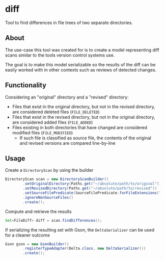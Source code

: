 # diff

Tool to find differences in file trees of two separate directories.

## About

The use-case this tool was created for is to create a model representing diff scans similar to the tools version control systems use.

The goal is to make this model serializable so the results of the diff can be easily worked with in other contexts such as reviews of detected changes.

## Functionality

Considering an "original" directory and a "revised" directory:

- Files that exist in the original directory, but not in the revised directory, are considered deleted files (`FILE_DELETED`)
- Files that exist in the revised directory, but not in the original directory, are considered added files (`FILE_ADDED`)
- Files existing in both directories that have changed are considered modified files (`FILE_MODIFIED`)
  - If such file is classified as source file, the contents of the original and revised versions are compared line-by-line

## Usage

Create a `DirectoryScan` by using the builder
```java
DirectoryScan scan = new DirectoryScanBuilder()
        .setOriginalDirectory(Paths.get("~/absolute/path/to/original"))
        .setRevisedDirectory(Paths.get("~/absolute/path/to/revised"))
        .setSourceFilePredicate(SourceFilePredicate.forFileExtensions("java", "kt", "xml", "fxml", "css"))
        .ignoreNonSourceFiles()
        .create();
```

Compute and retrieve the results
```java
Set<FileDiff> diff = scan.findDifferences();
```

If serializing the resulting set with Gson, the `DeltaSerializer` can be used for a cleaner outcome
```java
Gson gson = new GsonBuilder()
        .registerTypeAdapter(Delta.class, new DeltaSerializer())
        .create();
```
